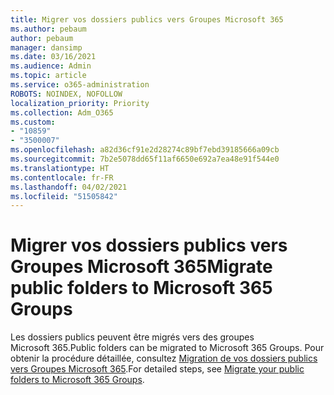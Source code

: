 ```yaml
---
title: Migrer vos dossiers publics vers Groupes Microsoft 365
ms.author: pebaum
author: pebaum
manager: dansimp
ms.date: 03/16/2021
ms.audience: Admin
ms.topic: article
ms.service: o365-administration
ROBOTS: NOINDEX, NOFOLLOW
localization_priority: Priority
ms.collection: Adm_O365
ms.custom:
- "10859"
- "3500007"
ms.openlocfilehash: a82d36cf91e2d28274c89bf7ebd39185666a09cb
ms.sourcegitcommit: 7b2e5078dd65f11af6650e692a7ea48e91f544e0
ms.translationtype: HT
ms.contentlocale: fr-FR
ms.lasthandoff: 04/02/2021
ms.locfileid: "51505842"
---
```

# <a name="migrate-public-folders-to-microsoft-365-groups"></a><span data-ttu-id="06e30-102">Migrer vos dossiers publics vers Groupes Microsoft 365</span><span class="sxs-lookup"><span data-stu-id="06e30-102">Migrate public folders to Microsoft 365 Groups</span></span>

<span data-ttu-id="06e30-103">Les dossiers publics peuvent être migrés vers des groupes Microsoft 365.</span><span class="sxs-lookup"><span data-stu-id="06e30-103">Public folders can be migrated to Microsoft 365 Groups.</span></span> <span data-ttu-id="06e30-104">Pour obtenir la procédure détaillée, consultez [Migration de vos dossiers publics vers Groupes Microsoft 365](https://aka.ms/PFToM365Group).</span><span class="sxs-lookup"><span data-stu-id="06e30-104">For detailed steps, see [Migrate your public folders to Microsoft 365 Groups](https://aka.ms/PFToM365Group).</span></span>